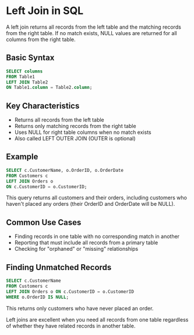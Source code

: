# Left Join in SQL

A left join returns all records from the left table and the matching records from the right table. If no match exists, NULL values are returned for all columns from the right table.

## Basic Syntax

```sql
SELECT columns
FROM Table1
LEFT JOIN Table2
ON Table1.column = Table2.column;
```

## Key Characteristics

- Returns all records from the left table
- Returns only matching records from the right table
- Uses NULL for right table columns when no match exists
- Also called LEFT OUTER JOIN (OUTER is optional)

## Example

```sql
SELECT c.CustomerName, o.OrderID, o.OrderDate
FROM Customers c
LEFT JOIN Orders o
ON c.CustomerID = o.CustomerID;
```

This query returns all customers and their orders, including customers who haven't placed any orders (their OrderID and OrderDate will be NULL).

## Common Use Cases

- Finding records in one table with no corresponding match in another
- Reporting that must include all records from a primary table
- Checking for "orphaned" or "missing" relationships

## Finding Unmatched Records

```sql
SELECT c.CustomerName
FROM Customers c
LEFT JOIN Orders o ON c.CustomerID = o.CustomerID
WHERE o.OrderID IS NULL;
```

This returns only customers who have never placed an order.

Left joins are excellent when you need all records from one table regardless of whether they have related records in another table.